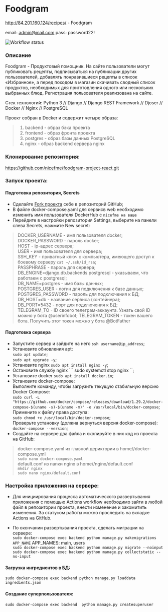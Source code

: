 # Foodgram

http://84.201.160.124/recipes/ - Foodgram  

email: admin@mail.com
pass: password22!

![Workflow status](https://github.com/nicefme/foodgram-project-react/actions/workflows/foodgram_workflow.yml/badge.svg)


### Описание

 Foodgram - Продуктовый помощник. На сайте пользователи могут публиковать рецепты, подписываться на публикации других пользователей, добавлять понравившиеся рецепты в список «Избранное», а перед походом в магазин скачивать сводный список продуктов, необходимых для приготовления одного или нескольких выбранных блюд. Регистрация пользователя реализована на сайте.  

Стек технологий: Python 3 // Django // Django REST Framework // Djoser // Docker // Nginx // PostgreSQL

Проект собран в Docker и содержит четыре образа:

> 1. backend - образ бэка проекта
> 2. frontend - образ фронта проекта
> 3. postgres - образ базы данных PostgreSQL
> 4. nginx - образ backend сервера nginx


### Клонирование репозитория:

https://github.com/nicefme/foodgram-project-react.git


### Запуск проекта:
#### Подготовка репозитория, Secrets

- Сделайте [Fork проекта](https://github.com/nicefme/foodgram-project-react) себе в репозиторий GitHub;
- В файле docker-compose.yaml для сервисв web необходимо изменить имя пользователя DockerHub с ``` nicefme на ваше ```  
- Перейдите в настройки репозитория Settings, выберите на панели слева Secrets, нажмите New secret:  

> DOCKER_USERNAME - имя пользователя docker;  
> DOCKER_PASSWORD - пароль docker;  
> HOST - ip-адрес сервера;  
> USER - имя пользователя для сервера;  
> SSH_KEY - приватный ключ с компьютера, имеющего доступ к боевому серверу ``` cat ~/.ssh/id_rsa ```;  
> PASSPHRASE - пароль для сервера;  
> DB_ENGINE=django.db.backends.postgresql - указываем, что работаем с postgresql;  
> DB_NAME=postgres - имя базы данных;  
> POSTGRES_USER - логин для подключения к базе данных;  
> POSTGRES_PASSWORD - пароль для подключения к БД;  
> DB_HOST=db - название сервиса (контейнера);  
> DB_PORT=5432 - порт для подключения к БД;  
> TELEGRAM_TO - ID своего телеграм-аккаунта. Узнать свой ID можно у бота @userinfobot;
> TELEGRAM_TOKEN - токен вашего бота. Получить этот токен можно у бота @BotFather
 
#### Подготовка сервера

- Запустите сервер и зайдите на него ``` ssh username@ip_address ```;
- Установите обновления apt:  
``` sudo apt update ```;  
``` sudo apt upgrade -y ```;  
- Установите nginx ``` sudo apt install nginx -y ```;
- Остановите службу nginx ``` sudo systemctl stop nginx ``;
- Установите docker ``` sudo apt install docker.io ```;
- Установите docker-compose:  
Выполните команду, чтобы загрузить текущую стабильную версию Docker Compose:  
``` sudo curl -L "https://github.com/docker/compose/releases/download/1.29.2/docker-compose-$(uname -s)-$(uname -m)" -o /usr/local/bin/docker-compose ```;  
Примените к файлу права доступа:  
``` sudo chmod +x /usr/local/bin/docker-compose	```;  
Проверьте установку (должна вернуться версия docker-compose):  
``` docker-compose --version ```;
- Создайте на сервере два файла и скопируйте в них код из проекта на GitHub:  
> docker-compose.yaml из главной дериктории в home/<username>/docker-compose.yml  
``` sudo nano docker-compose.yaml ```  
> default.conf из папки nginx в home/<username>/nginx/default.conf  
``` mkdir nginx ```  
``` sudo nano nginx/default.conf ```  


### Настройка приложения на сервере:

- Для инициирования процесса автоматического развертывания приложения с помощью Actions workflow необходимо зайти в любой файл в репозитории проекта, внести изменение и закомитить изменения. За статусом работы можно проследить на вкладке Actions на GitHub.

- По окончании развертывания проекта, сделать миграции на сервере:  
``` sudo docker-compose exec backend python manage.py makemigrations APP_NAME ``` APP_NAMES: main, users  
``` sudo docker-compose exec backend python manage.py migrate --noinput ```  
``` sudo docker-compose exec backend python manage.py collectstatic --no-input ```  

#### Загрузка ингредиентов в БД:
``` sudo docker-compose exec backend python manage.py loaddata ingredients.json ```

#### Создание суперпользователя:
``` sudo docker-compose exec backend  python manage.py createsuperuser ```